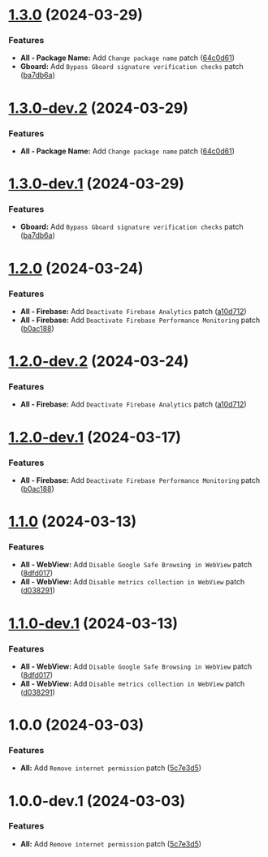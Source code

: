 # [1.3.0](https://github.com/jkennethcarino/privacy-revanced-patches/compare/v1.2.0...v1.3.0) (2024-03-29)


### Features

* **All - Package Name:** Add `Change package name` patch ([64c0d61](https://github.com/jkennethcarino/privacy-revanced-patches/commit/64c0d6166d3658ae9047e465d8ee3710b6ed7328))
* **Gboard:** Add `Bypass Gboard signature verification checks` patch ([ba7db6a](https://github.com/jkennethcarino/privacy-revanced-patches/commit/ba7db6a1ae42f84666d9cd5c797fd7fa2c33171f))

# [1.3.0-dev.2](https://github.com/jkennethcarino/privacy-revanced-patches/compare/v1.3.0-dev.1...v1.3.0-dev.2) (2024-03-29)


### Features

* **All - Package Name:** Add `Change package name` patch ([64c0d61](https://github.com/jkennethcarino/privacy-revanced-patches/commit/64c0d6166d3658ae9047e465d8ee3710b6ed7328))

# [1.3.0-dev.1](https://github.com/jkennethcarino/privacy-revanced-patches/compare/v1.2.0...v1.3.0-dev.1) (2024-03-29)


### Features

* **Gboard:** Add `Bypass Gboard signature verification checks` patch ([ba7db6a](https://github.com/jkennethcarino/privacy-revanced-patches/commit/ba7db6a1ae42f84666d9cd5c797fd7fa2c33171f))

# [1.2.0](https://github.com/jkennethcarino/privacy-revanced-patches/compare/v1.1.0...v1.2.0) (2024-03-24)


### Features

* **All - Firebase:** Add `Deactivate Firebase Analytics` patch ([a10d712](https://github.com/jkennethcarino/privacy-revanced-patches/commit/a10d7121116dda9ecec9c857a03c69b82a98157f))
* **All - Firebase:** Add `Deactivate Firebase Performance Monitoring` patch ([b0ac188](https://github.com/jkennethcarino/privacy-revanced-patches/commit/b0ac18839d960e084da79667d0959eec9fc54357))

# [1.2.0-dev.2](https://github.com/jkennethcarino/privacy-revanced-patches/compare/v1.2.0-dev.1...v1.2.0-dev.2) (2024-03-24)


### Features

* **All - Firebase:** Add `Deactivate Firebase Analytics` patch ([a10d712](https://github.com/jkennethcarino/privacy-revanced-patches/commit/a10d7121116dda9ecec9c857a03c69b82a98157f))

# [1.2.0-dev.1](https://github.com/jkennethcarino/privacy-revanced-patches/compare/v1.1.0...v1.2.0-dev.1) (2024-03-17)


### Features

* **All - Firebase:** Add `Deactivate Firebase Performance Monitoring` patch ([b0ac188](https://github.com/jkennethcarino/privacy-revanced-patches/commit/b0ac18839d960e084da79667d0959eec9fc54357))

# [1.1.0](https://github.com/jkennethcarino/privacy-revanced-patches/compare/v1.0.0...v1.1.0) (2024-03-13)


### Features

* **All - WebView:** Add `Disable Google Safe Browsing in WebView` patch ([8dfd017](https://github.com/jkennethcarino/privacy-revanced-patches/commit/8dfd017d387a13f59816a805a860fd66293ae52a))
* **All - WebView:** Add `Disable metrics collection in WebView` patch ([d038291](https://github.com/jkennethcarino/privacy-revanced-patches/commit/d03829128f244affe286af0249a94c8d450916cf))

# [1.1.0-dev.1](https://github.com/jkennethcarino/privacy-revanced-patches/compare/v1.0.0...v1.1.0-dev.1) (2024-03-13)


### Features

* **All - WebView:** Add `Disable Google Safe Browsing in WebView` patch ([8dfd017](https://github.com/jkennethcarino/privacy-revanced-patches/commit/8dfd017d387a13f59816a805a860fd66293ae52a))
* **All - WebView:** Add `Disable metrics collection in WebView` patch ([d038291](https://github.com/jkennethcarino/privacy-revanced-patches/commit/d03829128f244affe286af0249a94c8d450916cf))

# 1.0.0 (2024-03-03)


### Features

* **All:** Add `Remove internet permission` patch ([5c7e3d5](https://github.com/jkennethcarino/privacy-revanced-patches/commit/5c7e3d5883ed8b16d76bb61f63b548913fb9bb57))

# 1.0.0-dev.1 (2024-03-03)


### Features

* **All:** Add `Remove internet permission` patch ([5c7e3d5](https://github.com/jkennethcarino/privacy-revanced-patches/commit/5c7e3d5883ed8b16d76bb61f63b548913fb9bb57))
